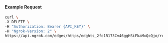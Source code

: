 <!-- Code generated for API Clients. DO NOT EDIT. -->

#### Example Request

```bash
curl \
-X DELETE \
-H "Authorization: Bearer {API_KEY}" \
-H "Ngrok-Version: 2" \
https://api.ngrok.com/edges/https/edghts_2fc1R173Cv46ggHSiFkaMxQcQjo/routes/edghtsrt_2fc1QxQ4gQf7mJQzDYDXcIoKKk1/saml
```

